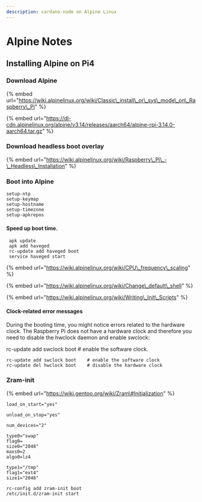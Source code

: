 ```yaml
---
description: cardano-node on Alpine Linux
---
```


# Alpine Notes

## Installing Alpine on Pi4

### Download Alpine

{% embed url="https://wiki.alpinelinux.org/wiki/Classic\_install\_or\_sys\_mode\_on\_Raspberry\_Pi" %}

{% embed url="https://dl-cdn.alpinelinux.org/alpine/v3.14/releases/aarch64/alpine-rpi-3.14.0-aarch64.tar.gz" %}

### Download headless boot overlay

{% embed url="https://wiki.alpinelinux.org/wiki/Raspberry\_Pi\_-\_Headless\_Installation" %}

### Boot into Alpine

```text
setup-ntp
setup-keymap
setup-hostname
setup-timezone
setup-apkrepos
```

#### Speed up boot time.

```text
 apk update 
 apk add haveged
 rc-update add haveged boot
 service haveged start
```

{% embed url="https://wiki.alpinelinux.org/wiki/CPU\_frequency\_scaling" %}

{% embed url="https://wiki.alpinelinux.org/wiki/Change\_default\_shell" %}

{% embed url="https://wiki.alpinelinux.org/wiki/Writing\_Init\_Scripts" %}

#### Clock-related error messages

During the booting time, you might notice errors related to the hardware clock. The Raspberry Pi does not have a hardware clock and therefore you need to disable the hwclock daemon and enable swclock:

rc-update add swclock boot \# enable the software clock.

```text
rc-update add swclock boot    # enable the software clock
rc-update del hwclock boot    # disable the hardware clock
```

### Zram-init

{% embed url="https://wiki.gentoo.org/wiki/Zram\#Initialization" %}

```text
load_on_start="yes"

unload_on_stop="yes"
 
num_devices="2"

type0="swap"
flag0=
size0="2048"
maxs0=2
algo0=lz4

type1="/tmp"
flag1="ext4"
size1="2048"
```

```text
rc-config add zram-init boot
/etc/init.d/zram-init start
```



